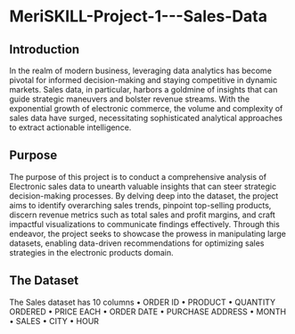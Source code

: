 # MeriSKILL-Project-1---Sales-Data

## Introduction
In the realm of modern business, leveraging data analytics has become pivotal for informed decision-making and staying competitive in dynamic markets. Sales data, in particular, harbors a goldmine of insights that can guide strategic maneuvers and bolster revenue streams. With the exponential growth of electronic commerce, the volume and complexity of sales data have surged, necessitating sophisticated analytical approaches to extract actionable intelligence.

## Purpose
The purpose of this project is to conduct a comprehensive analysis of Electronic sales data to unearth valuable insights that can steer strategic decision-making processes. By delving deep into the dataset, the project aims to identify overarching sales trends, pinpoint top-selling products, discern revenue metrics such as total sales and profit margins, and craft impactful visualizations to communicate findings effectively. Through this endeavor, the project seeks to showcase the prowess in manipulating large datasets, enabling data-driven recommendations for optimizing sales strategies in the electronic products domain.

## The Dataset
The Sales dataset has 10 columns
•	ORDER ID 
•	PRODUCT 
•	QUANTITY ORDERED 
•	PRICE EACH 
•	ORDER DATE 
•	PURCHASE ADDRESS 
•	MONTH 
•	SALES 
•	CITY 
•	HOUR 
